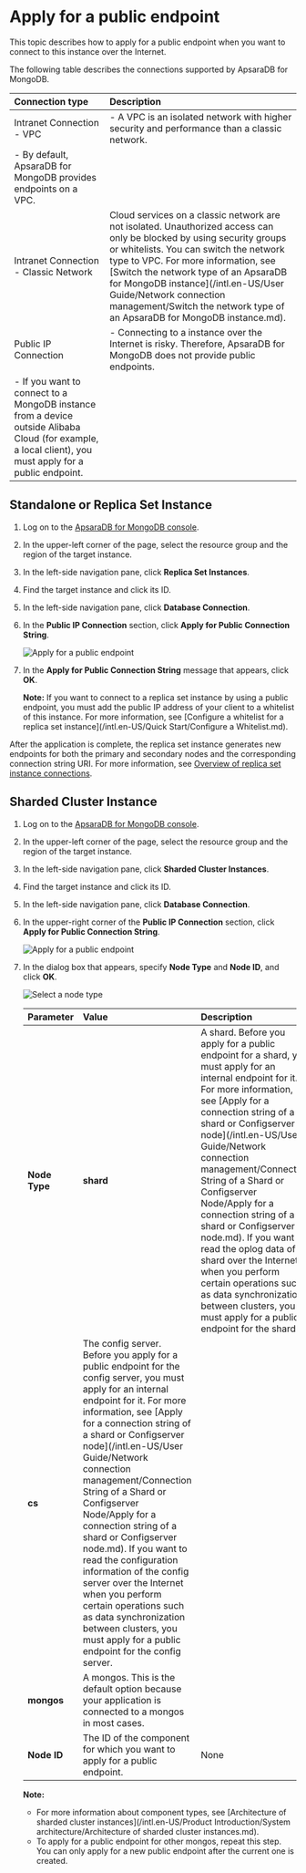 # Apply for a public endpoint

This topic describes how to apply for a public endpoint when you want to connect to this instance over the Internet.

The following table describes the connections supported by ApsaraDB for MongoDB.

|Connection type|Description|
|:--------------|:----------|
|Intranet Connection - VPC|-   A VPC is an isolated network with higher security and performance than a classic network.
-   By default, ApsaraDB for MongoDB provides endpoints on a VPC. |
|Intranet Connection - Classic Network|Cloud services on a classic network are not isolated. Unauthorized access can only be blocked by using security groups or whitelists. You can switch the network type to VPC. For more information, see [Switch the network type of an ApsaraDB for MongoDB instance](/intl.en-US/User Guide/Network connection management/Switch the network type of an ApsaraDB for MongoDB instance.md).|
|Public IP Connection|-   Connecting to a instance over the Internet is risky. Therefore, ApsaraDB for MongoDB does not provide public endpoints.
-   If you want to connect to a MongoDB instance from a device outside Alibaba Cloud \(for example, a local client\), you must apply for a public endpoint. |

## Standalone or Replica Set Instance

1.  Log on to the [ApsaraDB for MongoDB console](https://mongodb.console.aliyun.com/).

2.  In the upper-left corner of the page, select the resource group and the region of the target instance.

3.  In the left-side navigation pane, click **Replica Set Instances**.

4.  Find the target instance and click its ID.

5.  In the left-side navigation pane, click **Database Connection**.

6.  In the **Public IP Connection** section, click **Apply for Public Connection String**.

    ![Apply for a public endpoint](https://static-aliyun-doc.oss-accelerate.aliyuncs.com/assets/img/en-US/9023797951/p37042.png)

7.  In the **Apply for Public Connection String** message that appears, click **OK**.

    **Note:** If you want to connect to a replica set instance by using a public endpoint, you must add the public IP address of your client to a whitelist of this instance. For more information, see [Configure a whitelist for a replica set instance](/intl.en-US/Quick Start/Configure a Whitelist.md).


After the application is complete, the replica set instance generates new endpoints for both the primary and secondary nodes and the corresponding connection string URI. For more information, see [Overview of replica set instance connections]().

## Sharded Cluster Instance

1.  Log on to the [ApsaraDB for MongoDB console](https://mongodb.console.aliyun.com/).

2.  In the upper-left corner of the page, select the resource group and the region of the target instance.

3.  In the left-side navigation pane, click **Sharded Cluster Instances**.

4.  Find the target instance and click its ID.

5.  In the left-side navigation pane, click **Database Connection**.

6.  In the upper-right corner of the **Public IP Connection** section, click **Apply for Public Connection String**.

    ![Apply for a public endpoint](https://static-aliyun-doc.oss-accelerate.aliyuncs.com/assets/img/en-US/8278317951/p37037.png)

7.  In the dialog box that appears, specify **Node Type** and **Node ID**, and click **OK**.

    ![Select a node type](https://static-aliyun-doc.oss-accelerate.aliyuncs.com/assets/img/en-US/8278317951/p59647.png)

    |Parameter|Value|Description|
    |:--------|:----|:----------|
    |**Node Type**|**shard**|A shard. Before you apply for a public endpoint for a shard, you must apply for an internal endpoint for it. For more information, see [Apply for a connection string of a shard or Configserver node](/intl.en-US/User Guide/Network connection management/Connection String of a Shard or Configserver Node/Apply for a connection string of a shard or Configserver node.md). If you want to read the oplog data of a shard over the Internet when you perform certain operations such as data synchronization between clusters, you must apply for a public endpoint for the shard. |
    |**cs**|The config server. Before you apply for a public endpoint for the config server, you must apply for an internal endpoint for it. For more information, see [Apply for a connection string of a shard or Configserver node](/intl.en-US/User Guide/Network connection management/Connection String of a Shard or Configserver Node/Apply for a connection string of a shard or Configserver node.md). If you want to read the configuration information of the config server over the Internet when you perform certain operations such as data synchronization between clusters, you must apply for a public endpoint for the config server. |
    |**mongos**|A mongos. This is the default option because your application is connected to a mongos in most cases.|
    |**Node ID**|The ID of the component for which you want to apply for a public endpoint.|None|

    **Note:**

    -   For more information about component types, see [Architecture of sharded cluster instances](/intl.en-US/Product Introduction/System architecture/Architecture of sharded cluster instances.md).
    -   To apply for a public endpoint for other mongos, repeat this step. You can only apply for a new public endpoint after the current one is created.

